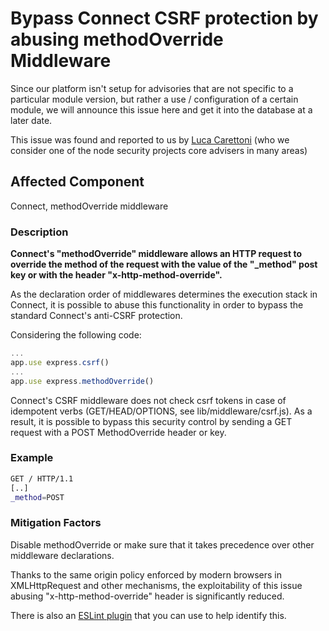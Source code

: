 # Bypass Connect CSRF protection by abusing methodOverride Middleware

Since our platform isn't setup for advisories that are not specific to a particular module version, but rather a use / configuration of a certain module, we will announce this issue here and get it into the database at a later date.

This issue was found and reported to us by [Luca Carettoni](http://twitter.com/_ikki) (who we consider one of the node security projects core advisers in many areas)

## Affected Component

Connect, methodOverride middleware

### Description

**Connect's "methodOverride" middleware allows an HTTP request to override the method of the request with the value of the "\_method" post key or with the header "x-http-method-override".**

As the declaration order of middlewares determines the execution stack in Connect, it is possible to abuse this functionality in order to bypass the standard Connect's anti-CSRF protection.

Considering the following code:

```js
...
app.use express.csrf()
...
app.use express.methodOverride()
```

Connect's CSRF middleware does not check csrf tokens in case of idempotent verbs (GET/HEAD/OPTIONS, see lib/middleware/csrf.js). As a result, it is possible to bypass this security control by sending a GET request with a POST MethodOverride header or key.

### Example

```sh
GET / HTTP/1.1
[..]
_method=POST
```

### Mitigation Factors

Disable methodOverride or make sure that it takes precedence over other middleware declarations.

Thanks to the same origin policy enforced by modern browsers in XMLHttpRequest and other mechanisms, the exploitability of this issue abusing "x-http-method-override" header is significantly reduced.

There is also an [ESLint plugin](https://github.com/evilpacket/eslint-rules) that you can use to help identify this.
